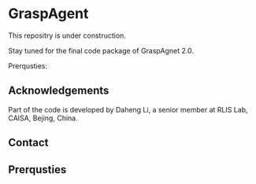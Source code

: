 
# GraspAgent

This repositry is under construction.

Stay tuned for the final code package of GraspAgnet 2.0.



  Prerqusties:

  
  


## Acknowledgements
Part of the code is developed by Daheng Li, a senior member at RLIS Lab, CAISA, Bejing, China.

## Contact


## Prerqusties

```http
```


